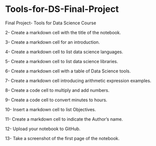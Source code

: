 # Tools-for-DS-Final-Project

Final Project- Tools for Data Science Course

2- Create a markdown cell with the title of the notebook.

3- Create a markdown cell for an introduction.

4- Create a markdown cell to list data science languages.

5- Create a markdown cell to list data science libraries.

6- Create a markdown cell with a table of Data Science tools. 

7- Create a markdown cell introducing arithmetic expression examples.

8- Create a code cell to multiply and add numbers.

9- Create a code cell to convert minutes to hours.

10- Insert a markdown cell to list Objectives.

11- Create a markdown cell to indicate the Author’s name.

12- Upload your notebook to GitHub.

13- Take a screenshot of the first page of the notebook.
